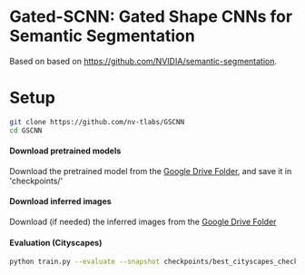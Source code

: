 # Gated-SCNN: Gated Shape CNNs for Semantic Segmentation

Based on based on https://github.com/NVIDIA/semantic-segmentation.

# Setup

```bash
git clone https://github.com/nv-tlabs/GSCNN
cd GSCNN
```

#### Download pretrained models

Download the pretrained model from the [Google Drive Folder](https://drive.google.com/file/d/1wlhAXg-PfoUM-rFy2cksk43Ng3PpsK2c/view), and save it in 'checkpoints/'

#### Download inferred images

Download (if needed) the inferred images from the [Google Drive Folder](https://drive.google.com/file/d/105WYnpSagdlf5-ZlSKWkRVeq-MyKLYOV/view)

#### Evaluation (Cityscapes)

```bash
python train.py --evaluate --snapshot checkpoints/best_cityscapes_checkpoint.pth
```
